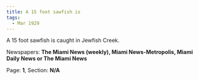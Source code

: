 ```yaml
---  
title: A 15 foot sawfish is  
tags:  
  - Mar 1929  
---  
```

  
A 15 foot sawfish is caught in Jewfish Creek.  
  
Newspapers: **The Miami News (weekly), Miami News-Metropolis, Miami Daily News or The Miami News**  
  
Page: **1**, Section: **N/A** 

